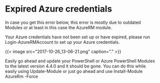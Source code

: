 # Expired Azure credentials


In case you get this error below, this error is mostly due to outdated Modules or at least in this case the AzureRM module.

<!--more-->

Your Azure credentials have not been set up or have expired, please run Login-AzureRMAccount to set up your Azure credentials.

{{< image src="2017-10-26_13-06-21.png" caption="." >}}

Easily go ahead and update your PowerShell or Azure PowerShell Modules to the latest version 4.4.0 and it should be gone.
You can do this while easily using Update-Module or just go ahead and use Install-Module AzureRm -Force
